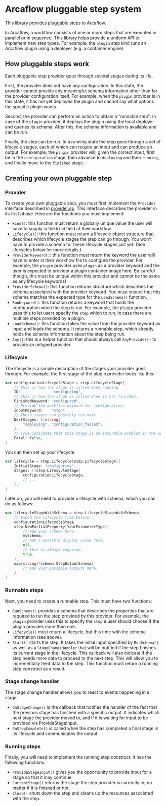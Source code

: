 # Arcaflow pluggable step system

This library provides pluggable steps to Arcaflow.

In Arcaflow, a workflow consists of one or more steps that are executed in parallel or in sequence. This library helps provide a uniform API to implement new step types. For example, the `plugin` step kind runs an Arcaflow plugin using a deployer (e.g. a container engine).

## How pluggable steps work

Each pluggable step provider goes through several stages during its life.

First, the provider does not have any configuration. In this state, the provider cannot provide any meaningful schema information other than for the provider configuration itself. For example, when the `plugin` provider is in this state, it has not yet deployed the plugin and cannot say what options the specific plugin wants.

Second, the provider can perform an action to obtain a "runnable step". In case of the `plugin` provider, it deploys the plugin using the local deployer and queries its schema. After this, the schema information is available and can be run.

Finally, the step can be run. In a running state the step goes through a set of lifecycle stages, each of which can require an input and can produce an output. For example, the `plugin` provider will, given the correct input, first be in the `configuration` stage, then advance to `deploying` and then `running`, and finally move to the `finished` stage.

## Creating your own pluggable step

### Provider

To create your own pluggable step, you must first implement the `Provider` interface described in [provider.go](provider.go). This interface describes the provider in its first phase. Here are the functions you must implement:

- `Kind()`: this function must return a globally unique value the user will have to supply in the `kind` field of their workflow.
- `Lifecycle()`: this function must return a lifecycle object structure that describes which lifecycle stages the step can go through. You won't have to provide a schema for these lifecycle stages just yet. (See lifecycles below for more details.)
- `ProviderKeyword()`: this function must return the keyword the user will have to enter in their workflow file to configure the provider. For example, the `plugin` provider uses `plugin` as a provider keyword and the user is expected to provider a plugin container image here. Be careful though, this must be unique within this provider and cannot be the same as any lifecycle keywords!
- `ProviderSchema()`: this function returns structure which describes the schema associated with the provider keyword. You must ensure that this schema matches the expected type for the `LoadSchema()` function.
- `RunKeyword()`: this function returns a keyword that holds the configuration when the step is run. For example, the `plugin` provider uses this to let users specify the `step` which to run, in case there are multiple steps provided by a plugin.
- `LoadSchema()`: this function takes the value from the provider keyword as input and loads the schema. It returns a runnable step, which already holds the schema information about the step being run.
- `Any()`: this is a helper function that should always call `AnyProvider()` to provide an untyped provider.

### Lifecycle

The lifecycle is a simple description of the stages your provider goes through. For example, the first stage of the plugin provider looks like this:

```go
var configurationLifecycleStage = step.LifecycleStage{
    // This is how the stage is called when running
    ID:              "configuring",
    // This is how the stage is called when it has finished.
    FinishedKeyword: "configured",
    // Provide the workflow keyword for configuration:
    InputKeyword:    "step",
    // These stages can possibly run next.
    NextStages: []string{
        "deploying", "configuration_failed",
    },
    // True indicates that this stage is an incurable problem in the workflow.
    Fatal: false,
}
```

You can then set up your lifecycle:

```go
var lifecycle = step.Lifecycle[step.LifecycleStage]{
    InitialStage: "configuring",
    Stages: []step.LifecycleStage{
        configurationLifecycleStage,
        // ...
    },
}
```

Later on, you will need to provider a lifecycle with schema, which you can do as follows:

```go
var lifecycleStageWithSchema = step.LifecycleStageWithSchema{
    // Embed the lifecycle from before.
    configurationLifecycleStage,
    step.NewPartialProperty[YourParameterType](
        // Add your schema here.
        mySchema,
        // Add a possible display value here.
        nil,
        // This is always required.
        true,
    ),
    map[string]*schema.StepOutputSchema{
        // Add your possible outputs here.
    }
}
```

### Runnable steps

Next, you need to create a runnable step. This must have two functions:

- `RunSchema()` provides a schema that describes the properties that are required to run the step provided by this provider. For example, the `plugin` provider uses this to specify the `step` a user should choose if the plugin provides more than one.
- `Lifecycle()` must return a lifecycle, but this time with the schema information (see above).
- `Start()` starts the step. It takes the initial input specified by `RunSchema()`, as well as a `StageChangeHandler` that will be notified if the step finishes its current stage in the lifecycle. This callback will also indicate if the step needs more data to proceed to the next step. This will allow you to incrementally feed data to the step. This function must return a running step construct as a result.

### Stage change handler

The stage change handler allows you to react to events happening in a stage:

- `OnStageChange()` is the callback that notifies the handler of the fact that the previous stage has finished with a specific output. It indicates which next stage the provider moved to, and if it is waiting for input to be provided via ProvideStageInput.
- `OnStepComplete()` is called when the step has completed a final stage in its lifecycle and communicates the output.

### Running steps

Finally, you will need to implement the running step construct. It has the following functions:

- `ProvideStageInput()` gives you the opportunity to provide input for a stage so that it may continue.
- `CurrentStage()` returns the stage the step provider is currently in, no matter if it is finished or not. 
- `Close()` shuts down the step and cleans up the resources associated with the step.